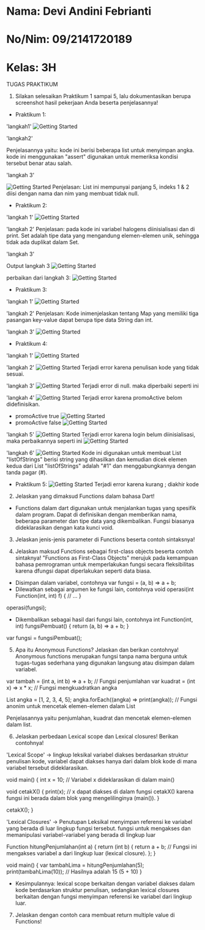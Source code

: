 # Nama: Devi Andini Febrianti
# No/Nim: 09/2141720189
# Kelas: 3H

TUGAS PRAKTIKUM

1. Silakan selesaikan Praktikum 1 sampai 5, lalu dokumentasikan berupa screenshot hasil pekerjaan Anda beserta penjelasannya!
- Praktikum 1:

'langkah1'
![Getting Started](docs/praktikum1/langkah1.png)

'langkah2'

Penjelasannya yaitu: kode ini berisi beberapa list untuk menyimpan angka. kode ini menggunakan "assert" digunakan untuk memeriksa kondisi tersebut benar atau salah.

'langkah 3'

![Getting Started](docs/praktikum1/langkah3.png)
Penjelasan: List ini mempunyai panjang 5, indeks 1 & 2 diisi dengan nama dan nim yang membuat tidak null.

- Praktikum 2:

'langkah 1'
![Getting Started](docs/praktikum2/langkah1.png)

'langkah 2'
Penjelasan: pada kode ini variabel halogens diinisialisasi dan di print. Set adalah tipe data yang mengandung elemen-elemen unik, sehingga tidak ada duplikat dalam Set.

'langkah 3'

Output langkah 3
![Getting Started](docs/praktikum2/langkah3.png)

perbaikan dari langkah 3:
![Getting Started](docs/praktikum2/perbaikan.png)

- Praktikum 3:

'langkah 1'
![Getting Started](docs/praktikum3/langkah1.png)

'langkah 2'
Penjelasan: Kode inimenjelaskan tentang Map yang memiliki tiga pasangan key-value dapat berupa tipe data String dan int.

'langkah 3'
![Getting Started](docs/praktikum3/langkah3.png)

- Praktikum 4:

'langkah 1'
![Getting Started](docs/praktikum4/langkah1.png)

'langkah 2'
![Getting Started](docs/praktikum4/langkah2.png)
Terjadi error karena penulisan kode yang tidak sesuai.

'langkah 3'
![Getting Started](docs/praktikum4/langkah3.png)
Terjadi error di null. maka diperbaiki seperti ini

'langkah 4'
![Getting Started](docs/praktikum4/langkah4.png)
Terjadi error karena promoActive belom didefinisikan.
- promoActive true
![Getting Started](docs/praktikum4/true.png)
- promoActive false
![Getting Started](docs/praktikum4/false.png)

'langkah 5'
![Getting Started](docs/praktikum4/langkah5.png)
Terjadi error karena login belum diinisialisasi, maka perbaikannya seperti ini
![Getting Started](docs/praktikum4/perbaikan.png)

'langkah 6'
![Getting Started](docs/praktikum4/langkah6.png)
Kode ini digunakan untuk membuat List "listOfStrings" berisi string yang dihasilkan dan kemudian dicek elemen kedua dari List "listOfStrings" adalah "#1" dan menggabungkannya dengan tanda pagar (#).

- Praktikum 5:
![Getting Started](docs/praktikum5/langkah1.png)
Terjadi error karena kurang ; diakhir kode


2. Jelaskan yang dimaksud Functions dalam bahasa Dart!
- Functions dalam dart digunakan untuk menjalankan tugas yang spesifik dalam program. Dapat di definisikan dengan memberikan nama, beberapa parameter dan tipe data yang dikembalikan. Fungsi biasanya dideklarasikan dengan kata kunci void.

3. Jelaskan jenis-jenis parameter di Functions beserta contoh sintaksnya!





4. Jelaskan maksud Functions sebagai first-class objects beserta contoh sintaknya!
"Functions as First-Class Objects" merujuk pada kemampuan bahasa pemrograman untuk memperlakukan fungsi secara fleksibilitas karena dfungsi dapat diperlakukan seperti data biasa.
- Disimpan dalam variabel, contohnya
var fungsi = (a, b) => a + b;
- Dilewatkan sebagai argumen ke fungsi lain, contohnya
void operasi(int Function(int, int) f) {
  // ...
}

operasi(fungsi);
- Dikembalikan sebagai hasil dari fungsi lain, contohnya
int Function(int, int) fungsiPembuat() {
  return (a, b) => a + b;
}

var fungsi = fungsiPembuat();

5. Apa itu Anonymous Functions? Jelaskan dan berikan contohnya!
Anonymous functions merupakan fungsi tanpa nama berguna untuk tugas-tugas sederhana yang digunakan langsung atau disimpan dalam variabel.

var tambah = (int a, int b) => a + b; // Fungsi penjumlahan
var kuadrat = (int x) => x * x;       // Fungsi mengkuadratkan angka

List<int> angka = [1, 2, 3, 4, 5];
angka.forEach((angka) => print(angka)); // Fungsi anonim untuk mencetak elemen-elemen dalam List

Penjelasannya yaitu penjumlahan, kuadrat dan mencetak elemen-elemen dalam list.

6. Jelaskan perbedaan Lexical scope dan Lexical closures! Berikan contohnya!

'Lexical Scope' -> lingkup leksikal
variabel diakses berdasarkan struktur penulisan kode, variabel dapat diakses hanya dari dalam blok kode di mana variabel tersebut dideklarasikan.

void main() {
  int x = 10; // Variabel x dideklarasikan di dalam main()

  void cetakX() {
    print(x); // x dapat diakses di dalam fungsi cetakX() karena fungsi ini berada dalam blok yang mengelilinginya (main()).
  }

  cetakX();
}

'Lexical Closures' -> Penutupan Leksikal
menyimpan referensi ke variabel yang berada di luar lingkup fungsi tersebut.  fungsi untuk mengakses dan memanipulasi variabel-variabel yang berada di lingkup luar

Function hitungPenjumlahan(int a) {
  return (int b) {
    return a + b; // Fungsi ini mengakses variabel a dari lingkup luar (lexical closure).
  };
}

void main() {
  var tambahLima = hitungPenjumlahan(5);
  print(tambahLima(10)); // Hasilnya adalah 15 (5 + 10)
}

- Kesimpulannya:  lexical scope berkaitan dengan  variabel diakses dalam kode berdasarkan struktur penulisan, sedangkan lexical closures berkaitan dengan fungsi menyimpan referensi ke variabel dari lingkup luar.

7. Jelaskan dengan contoh cara membuat return multiple value di Functions!